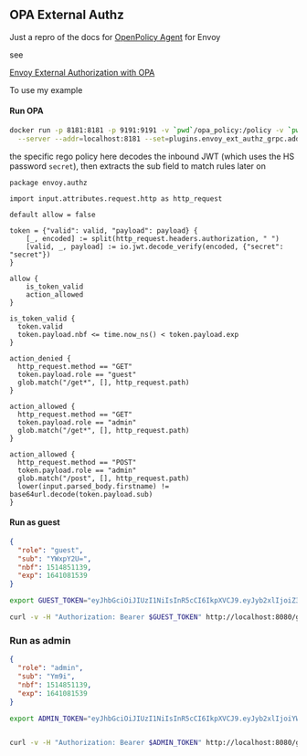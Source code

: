 
## OPA External Authz


Just a repro of the docs for [OpenPolicy Agent](https://github.com/open-policy-agent/opa-envoy-plugin) for Envoy

see 


[Envoy External Authorization with OPA](https://blog.openpolicyagent.org/envoy-external-authorization-with-opa-578213ed567c)


To use my example

#### Run OPA

```bash
docker run -p 8181:8181 -p 9191:9191 -v `pwd`/opa_policy:/policy -v `pwd`/opa_config:/config openpolicyagent/opa:0.24.0-envoy run \
  --server --addr=localhost:8181 --set=plugins.envoy_ext_authz_grpc.addr=:9191 --set=decision_logs.console=true --ignore=.* /policy/policy.rego
```

the specific rego policy here decodes the inbound JWT (which uses the HS password `secret`), then extracts the sub field to match rules later on

```
package envoy.authz

import input.attributes.request.http as http_request

default allow = false

token = {"valid": valid, "payload": payload} {
    [_, encoded] := split(http_request.headers.authorization, " ")
    [valid, _, payload] := io.jwt.decode_verify(encoded, {"secret": "secret"})
}

allow {
    is_token_valid
    action_allowed
}

is_token_valid {
  token.valid
  token.payload.nbf <= time.now_ns() < token.payload.exp
}

action_denied {
  http_request.method == "GET"
  token.payload.role == "guest"
  glob.match("/get*", [], http_request.path)
}

action_allowed {
  http_request.method == "GET"
  token.payload.role == "admin"
  glob.match("/get*", [], http_request.path)
}

action_allowed {
  http_request.method == "POST"
  token.payload.role == "admin"
  glob.match("/post", [], http_request.path)
  lower(input.parsed_body.firstname) != base64url.decode(token.payload.sub)
}
```

#### Run as guest

```json
{
  "role": "guest",
  "sub": "YWxpY2U=",
  "nbf": 1514851139,
  "exp": 1641081539
}
```

```bash
export GUEST_TOKEN="eyJhbGciOiJIUzI1NiIsInR5cCI6IkpXVCJ9.eyJyb2xlIjoiZ3Vlc3QiLCJzdWIiOiJZV3hwWTJVPSIsIm5iZiI6MTUxNDg1MTEzOSwiZXhwIjoxNjQxMDgxNTM5fQ.K5DnnbbIOspRbpCr2IKXE9cPVatGOCBrBQobQmBmaeU"

curl -v -H "Authorization: Bearer $GUEST_TOKEN" http://localhost:8080/get
```

### Run as admin

```json
{
  "role": "admin",
  "sub": "Ym9i",
  "nbf": 1514851139,
  "exp": 1641081539
}
```

```bash
export ADMIN_TOKEN="eyJhbGciOiJIUzI1NiIsInR5cCI6IkpXVCJ9.eyJyb2xlIjoiYWRtaW4iLCJzdWIiOiJZbTlpIiwibmJmIjoxNTE0ODUxMTM5LCJleHAiOjE2NDEwODE1Mzl9.WCxNAveAVAdRCmkpIObOTaSd0AJRECY2Ch2Qdic3kU8"


curl -v -H "Authorization: Bearer $ADMIN_TOKEN" http://localhost:8080/get
```